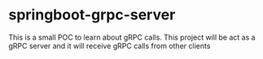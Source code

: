 # springboot-grpc-server
This is a small POC to learn about gRPC calls. This project will be act as a gRPC server and it will receive gRPC calls from other clients
